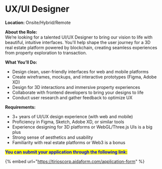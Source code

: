 # UX/UI Designer

**Location:** Onsite/Hybrid/Remote

**About the Role:**\
We’re looking for a talented UI/UX Designer to bring our vision to life with beautiful, intuitive interfaces. You'll help shape the user journey for a 3D real estate platform powered by blockchain, creating seamless experiences from property exploration to transaction.

**What You’ll Do:**

* Design clean, user-friendly interfaces for web and mobile platforms
* Create wireframes, mockups, and interactive prototypes (Figma, Adobe XD)
* Design for 3D interactions and immersive property experiences
* Collaborate with frontend developers to bring your designs to life
* Conduct user research and gather feedback to optimize UX

**Requirements:**

* 3+ years of UI/UX design experience (with web and mobile)
* Proficiency in Figma, Sketch, Adobe XD, or similar tools
* Experience designing for 3D platforms or WebGL/Three.js UIs is a big plus
* Strong sense of aesthetics and usability
* Familiarity with real estate platforms or Web3 is a bonus



<mark style="color:blue;">**You can submit your application through the following link:**</mark>

{% embed url="https://tirioscorp.aidaform.com/application-form" %}
